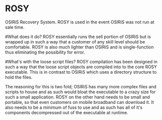 # ROSY
OSIRiS Recovery System. ROSY is used in the event OSIRiS was not run at sale time.

#What does it do?
ROSY essentially runs the sell portion of OSIRiS but is wrapped up in such a way
that a customer of any skill level should be comfortable.
ROSY is also much lighter than OSIRiS and is single-function thus eliminating
the possibility for error.

#What's with the loose script files?
ROSY compilation has been designed in such a way that the loose script objects are
compiled into to the core ROSY executable. This is in contrast to OSIRiS which uses
a directory structure to hold the files.

The reasoning for this is two fold; OSIRiS has many more complex files and scripts to
house and as such would bloat the executable to a crazy size for such a small application.
ROSY on the other hand needs to be small and portable, so that even customers on mobile
broadband can download it. It also needs to be a minimum of fuss to use and as such has
all of it's components decompressed out of the executable at runtime.
